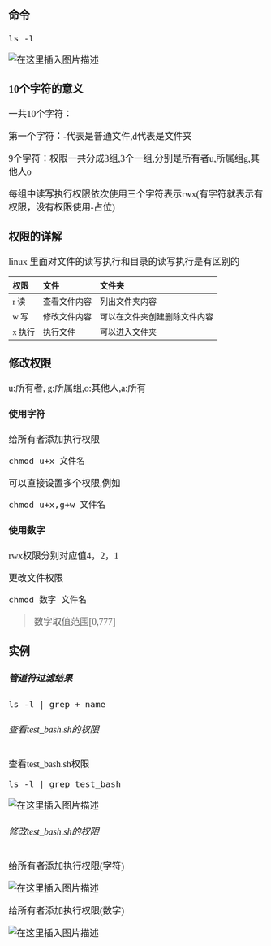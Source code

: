 <font size = 4 face = "黑体">

### 命令

    ls -l
    
    
![在这里插入图片描述](https://img-blog.csdnimg.cn/20210404153740449.png)








### 10个字符的意义

一共10个字符：

第一个字符：-代表是普通文件,d代表是文件夹
    
9个字符：权限一共分成3组,3个一组,分别是所有者u,所属组g,其他人o



每组中读写执行权限依次使用三个字符表示rwx(有字符就表示有权限，没有权限使用-占位)





### 权限的详解


linux 里面对文件的读写执行和目录的读写执行是有区别的

|权限     |    文件                 |   文件夹|
|:--|:--|:--|
|r 读        |  查看文件内容  |    列出文件夹内容|
|w 写        |修改文件内容       |可以在文件夹创建删除文件内容|
|x 执行 |     执行文件             | 可以进入文件夹|




### 修改权限

u:所有者, g:所属组,o:其他人,a:所有


#### 使用字符


给所有者添加执行权限

    chmod u+x 文件名

可以直接设置多个权限,例如

    chmod u+x,g+w 文件名


#### 使用数字

rwx权限分别对应值4，2，1


更改文件权限

    chmod 数字 文件名

> 数字取值范围[0,777]







### 实例

##### 管道符过滤结果


    ls -l | grep + name

###### 查看test_bash.sh的权限
    
查看test_bash.sh权限

    ls -l | grep test_bash


![在这里插入图片描述](https://img-blog.csdnimg.cn/20210404153411920.png)


###### 修改test_bash.sh的权限

给所有者添加执行权限(字符)

![在这里插入图片描述](https://img-blog.csdnimg.cn/2021040415524520.png)


给所有者添加执行权限(数字)

![在这里插入图片描述](https://img-blog.csdnimg.cn/20210404155427891.png)





</font>